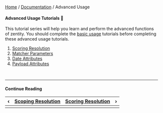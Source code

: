 [Home](/) / [Documentation](/docs) / Advanced Usage


#### <a name="contents"></a>Advanced Usage Tutorials 📖

This tutorial series will help you learn and perform the advanced functions of
zentity. You should complete the [basic usage](/docs/basic-usage) tutorials
before completing these advanced usage tutorials.

1. [Scoring Resolution](/docs/advanced-usage/scoring-resolution)
2. [Matcher Parameters](/docs/advanced-usage/matcher-parameters)
3. [Date Attributes](/docs/advanced-usage/date-attributes)
4. [Payload Attributes](/docs/advanced-usage/payload-attributes)


&nbsp;

----

#### Continue Reading

|&#8249;|[Scoping Resolution](/docs/basic-usage/scoping-resolution)|[Scoring Resolution](/docs/advanced-usage/scoring-resolution)|&#8250;|
|:---|:---|---:|---:|
|    |    |    |    |
